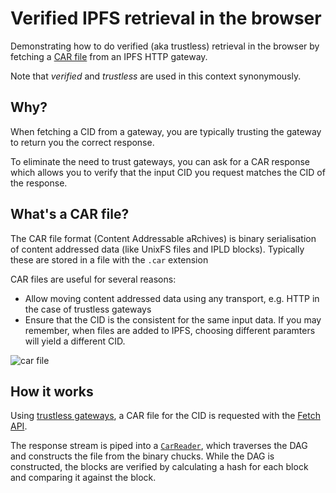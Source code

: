 # Verified IPFS retrieval in the browser

Demonstrating how to do verified (aka trustless) retrieval in the browser by fetching a [CAR file](https://ipld.io/specs/transport/car/carv1/) from an IPFS HTTP gateway.

Note that _verified_ and _trustless_ are used in this context synonymously.

## Why?

When fetching a CID from a gateway, you are typically trusting the gateway to return you the correct response.

To eliminate the need to trust gateways, you can ask for a CAR response which allows you to verify that the input CID you request matches the CID of the response.

## What's a CAR file?

The CAR file format (Content Addressable aRchives) is binary serialisation of content addressed data (like UnixFS files and IPLD blocks). Typically these are stored in a file with the `.car` extension

CAR files are useful for several reasons:

- Allow moving content addressed data using any transport, e.g. HTTP in the case of trustless gateways
- Ensure that the CID is the consistent for the same input data. If you may remember, when files are added to IPFS, choosing different paramters will yield a different CID.

![car file](https://ipld.io/specs/transport/car/content-addressable-archives.png)

## How it works

Using [trustless gateways](https://github.com/ipfs/specs/blob/main/http-gateways/TRUSTLESS_GATEWAY.md), a CAR file for the CID is requested with the [Fetch API](https://developer.mozilla.org/en-US/docs/Web/API/Fetch_API).

The response stream is piped into a [`CarReader`](https://github.com/ipld/js-car#carreader), which traverses the DAG and constructs the file from the binary chucks. While the DAG is constructed, the blocks are verified by calculating a hash for each block and comparing it against the block.
